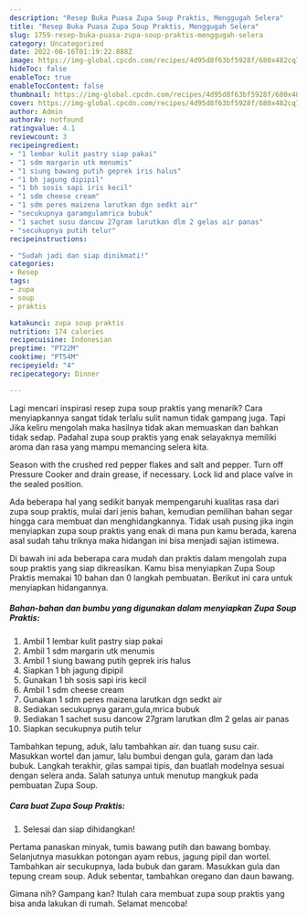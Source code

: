 ```yaml
---
description: "Resep Buka Puasa Zupa Soup Praktis, Menggugah Selera"
title: "Resep Buka Puasa Zupa Soup Praktis, Menggugah Selera"
slug: 1759-resep-buka-puasa-zupa-soup-praktis-menggugah-selera
category: Uncategorized
date: 2022-08-16T01:19:22.888Z
image: https://img-global.cpcdn.com/recipes/4d95d8f63bf5928f/680x482cq70/zupa-soup-praktis-foto-resep-utama.jpg
hideToc: false
enableToc: true
enableTocContent: false
thumbnail: https://img-global.cpcdn.com/recipes/4d95d8f63bf5928f/680x482cq70/zupa-soup-praktis-foto-resep-utama.jpg
cover: https://img-global.cpcdn.com/recipes/4d95d8f63bf5928f/680x482cq70/zupa-soup-praktis-foto-resep-utama.jpg
author: Admin
authorAv: notfound
ratingvalue: 4.1
reviewcount: 3
recipeingredient:
- "1 lembar kulit pastry siap pakai"
- "1 sdm margarin utk menumis"
- "1 siung bawang putih geprek iris halus"
- "1 bh jagung dipipil"
- "1 bh sosis sapi iris kecil"
- "1 sdm cheese cream"
- "1 sdm peres maizena larutkan dgn sedkt air"
- "secukupnya garamgulamrica bubuk"
- "1 sachet susu dancow 27gram larutkan dlm 2 gelas air panas"
- "secukupnya putih telur"
recipeinstructions:

- "Sudah jadi dan siap dinikmati!"
categories:
- Resep
tags:
- zupa
- soup
- praktis

katakunci: zupa soup praktis 
nutrition: 174 calories
recipecuisine: Indonesian
preptime: "PT22M"
cooktime: "PT54M"
recipeyield: "4"
recipecategory: Dinner

---
```



Lagi mencari inspirasi resep zupa soup praktis yang menarik? Cara menyiapkannya sangat tidak terlalu sulit namun tidak gampang juga. Tapi Jika keliru mengolah maka hasilnya tidak akan memuaskan dan bahkan tidak sedap. Padahal zupa soup praktis yang enak selayaknya memiliki aroma dan rasa yang mampu memancing selera kita.


Season with the crushed red pepper flakes and salt and pepper. Turn off Pressure Cooker and drain grease, if necessary. Lock lid and place valve in the sealed position.

Ada beberapa hal yang sedikit banyak mempengaruhi kualitas rasa dari zupa soup praktis, mulai dari jenis bahan, kemudian pemilihan bahan segar hingga cara membuat dan menghidangkannya. Tidak usah pusing jika ingin menyiapkan zupa soup praktis yang enak di mana pun kamu berada, karena asal sudah tahu triknya maka hidangan ini bisa menjadi sajian istimewa.


Di bawah ini ada beberapa cara mudah dan praktis dalam mengolah zupa soup praktis yang siap dikreasikan. Kamu bisa menyiapkan Zupa Soup Praktis memakai 10 bahan dan 0 langkah pembuatan. Berikut ini cara untuk menyiapkan hidangannya.

<!--inarticleads1-->

##### Bahan-bahan dan bumbu yang digunakan dalam menyiapkan Zupa Soup Praktis:

1. Ambil 1 lembar kulit pastry siap pakai
1. Ambil 1 sdm margarin utk menumis
1. Ambil 1 siung bawang putih geprek iris halus
1. Siapkan 1 bh jagung dipipil
1. Gunakan 1 bh sosis sapi iris kecil
1. Ambil 1 sdm cheese cream
1. Gunakan 1 sdm peres maizena larutkan dgn sedkt air
1. Sediakan secukupnya garam,gula,mrica bubuk
1. Sediakan 1 sachet susu dancow 27gram larutkan dlm 2 gelas air panas
1. Siapkan secukupnya putih telur


Tambahkan tepung, aduk, lalu tambahkan air. dan tuang susu cair. Masukkan wortel dan jamur, lalu bumbui dengan gula, garam dan lada bubuk. Langkah terakhir, gilas sampai tipis, dan buatlah modelnya sesuai dengan selera anda. Salah satunya untuk menutup mangkuk pada pembuatan Zupa Soup. 

<!--inarticleads2-->

##### Cara buat Zupa Soup Praktis:


1. Selesai dan siap dihidangkan!

Pertama panaskan minyak, tumis bawang putih dan bawang bombay. Selanjutnya masukkan potongan ayam rebus, jagung pipil dan wortel. Tambahkan air secukupnya, lada bubuk dan garam. Masukkan gula dan tepung cream soup. Aduk sebentar, tambahkan oregano dan daun bawang. 

Gimana nih? Gampang kan? Itulah cara membuat zupa soup praktis yang bisa anda lakukan di rumah. Selamat mencoba!
